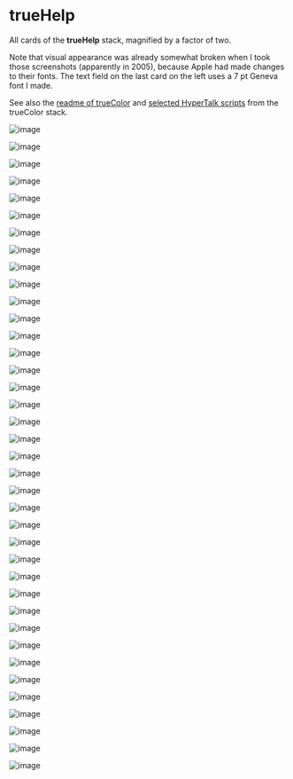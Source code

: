 # trueHelp

All cards of the **trueHelp** stack, magnified by a factor of two.

Note that visual appearance was already somewhat broken when
I took those screenshots (apparently in 2005),
because Apple had made changes to their fonts.
The text field on the last card on the left
uses a 7 pt Geneva font I made.

See also the [readme of trueColor](../READMEs/trueTools.pdf)
and [selected HyperTalk scripts](../HyperTalk/trueColor.md)
from the trueColor stack.

![image](cards/trueHelp1.png)

![image](cards/trueHelp2.png)

![image](cards/trueHelp3.png)

![image](cards/trueHelp4.png)

![image](cards/trueHelp5.png)

![image](cards/trueHelp6.png)

![image](cards/trueHelp7.png)

![image](cards/trueHelp8.png)

![image](cards/trueHelp9.png)

![image](cards/trueHelp10.png)

![image](cards/trueHelp11.png)

![image](cards/trueHelp12.png)

![image](cards/trueHelp13.png)

![image](cards/trueHelp14.png)

![image](cards/trueHelp15.png)

![image](cards/trueHelp16.png)

![image](cards/trueHelp17.png)

![image](cards/trueHelp18.png)

![image](cards/trueHelp19.png)

![image](cards/trueHelp20.png)

![image](cards/trueHelp21.png)

![image](cards/trueHelp22.png)

![image](cards/trueHelp23.png)

![image](cards/trueHelp24.png)

![image](cards/trueHelp25.png)

![image](cards/trueHelp26.png)

![image](cards/trueHelp27.png)

![image](cards/trueHelp28.png)

![image](cards/trueHelp29.png)

![image](cards/trueHelp30.png)

![image](cards/trueHelp31.png)

![image](cards/trueHelp32.png)

![image](cards/trueHelp33.png)

![image](cards/trueHelp34.png)

![image](cards/trueHelp35.png)

![image](cards/trueHelp36.png)

![image](cards/trueHelp37.png)

![image](cards/trueHelp38.png)


